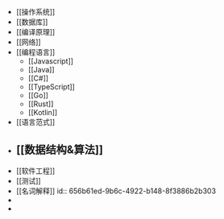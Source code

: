 - [[操作系统]]
- [[数据库]]
- [[编译原理]]
- [[网络]]
- [[编程语言]]
	- [[Javascript]]
	- [[Java]]
	- [[C#]]
	- [[TypeScript]]
	- [[Go]]
	- [[Rust]]
	- [[Kotlin]]
- [[语言范式]]
- [[数据结构&算法]]
	-
- [[软件工程]]
- [[测试]]
- [[名词解释]]
  id:: 656b61ed-9b6c-4922-b148-8f3886b2b303
-
-